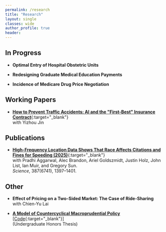 ```yaml
---
permalink: /research
title: "Research"
layout: single
classes: wide
author_profile: true
header:
---
```


## In Progress

- **Optimal Entry of Hospital Obstetric Units**

- **Redesigning Graduate Medical Education Payments**

- **Incidence of Medicare Drug Price Negotiation**

## Working Papers

- [**How to Prevent Traffic Accidents: AI and the "First-Best" Insurance Contract**](https://www.yjin.io/aicontract){:target="_blank"}
	<br>with Yizhou Jin

## Publications

- [**High-Frequency Location Data Shows That Race Affects Citations and Fines for Speeding (2025)**](https://www.science.org/doi/10.1126/science.adp5357){:target="_blank"}
	<br>with Pradhi Aggarwal, Alec Brandon, Ariel Goldszmidt, Justin Holz, John List, Ian Muir, and Gregory Sun.
	<br>*Science*, 387(6741), 1397–1401.

## Other

- **Effect of Pricing on a Two-Sided Market: The Case of Ride-Sharing**
	<br>with Chien-Yu Lai

- [**A Model of Countercyclical Macroprudential Policy**](/research/yu2019_thesis) [[Code](https://github.com/thomasyu1000/yu2019_thesis/){:target="_blank"}]
	<br>(Undergraduate Honors Thesis)
